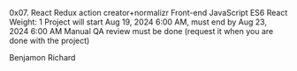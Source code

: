 0x07. React Redux action creator+normalizr
Front-end
JavaScript
ES6
React
Weight: 1
Project will start Aug 19, 2024 6:00 AM, must end by Aug 23, 2024 6:00 AM
Manual QA review must be done (request it when you are done with the project)

Benjamon Richard
